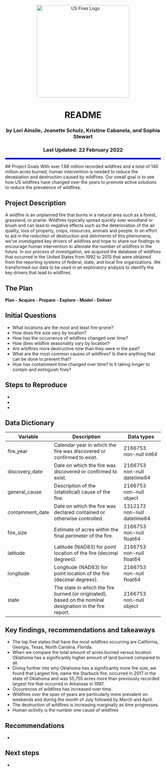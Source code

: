 
<div align="center">

<img width= "300" src="https://cdn.discordapp.com/attachments/392490318798389248/945695517004951633/jeanettes_fireart.png" alt="US Fires Logo">

# README

### by Lori Ainslie, Jeanette Schulz, Kristine Cabanela, and Sophia Stewart 
### Last Updated: 22 February 2022


</div align="center">
    
<hr style="border:2px solid blue"> </hr>
## Project Goals
With over 1.88 million recorded wildfires and a total of 140 million acres burned, human intervention is needed to reduce the devastation and destruction caused by wildfires. Our oveall goal is to see how US wildfires have changed over the years to promote active solutions to reduce the prevalence of wildfires.

## Project Description

A wildfire is an unplanned fire that burns in a natural area such as a forest, grassland, or prairie.  Wildfires typically spread quickly over woodland or brush and can lead to negative effects such as the deterioration of the air quality, loss of property, crops, resources, animals and people.  In an effort to aid in the reduction of destruction and detriments of this phenomena, we've investigated key drivers of wildfires and hope to share our findings to encourage human intervention to alleviate the number of wildfires in the future.  In our process of investigation, we acquired the database of wildfires that occurred in the United States from 1992 to 2015 that were obtained from the reporting systems of federal, state, and local fire organizations. We transformed our data to be used in an exploratory analysis to identify the key drivers that lead to wildfires.




## The Plan

**Plan - Acquire - Prepare - Explore - Model - Deliver**






 
## Initial Questions

- What locations are the most and least fire-prone? 
- How does fire size vary by location?
- How has the occurrence of wildfires changed over time? 
- How does wildfire seasonality vary by location?
- Are wildfires more destructive now than they were in the past? 
- What are the most common causes of wildfires? Is there anything that can be done to prevent that?
- How has containment time changed over time? Is it taking longer to contain and extinguish fires?




##  Steps to Reproduce
- 
- 
- 





## Data Dictionary

 

| Variable          | Description                                                  |Data types|
| ----------------- | -----------------------------------------------------------  |----------|
| fire_year         | Calendar year in which the fire was discovered or confirmed to exist. | 2166753 non-null  int64        |
| discovery_date    | Date on which the fire was discovered or confirmed to exist. | 2166753 non-null  datetime64           |
| general_cause     | Description of the (statistical) cause of the fire.          | 2166753 non-null  object         |
| containment_date  | Date on which the fire was declared contained or otherwise controlled. | 1312172 non-null  datetime64         |
| fire_size         | Estimate of acres within the final perimeter of the fire.    | 2166753 non-null  float64         |
| latitude          | Latitude (NAD83) for point location of the fire (decimal degrees). | 2166753 non-null  float64         |
| longitude         | Longitude (NAD83) for point location of the fire (decimal degrees). | 2166753 non-null  float64         |
| state             | The state in which the fire burned (or originated), based on the nominal designation in the fire report. | 2166753 non-null  object         |

                
## Key findings, recommendations and takeaways
- The top five states that have the most wildfires occurring are California, Georgia, Texas, North Carolina, Florida.
- When we compare the total amount of acres burned versus location Oklahoma has a significantly higher amount of land burned compared to all.
- Diving further into why Oklahoma has a significantly more fire size, we found that Largest fire, name the Starbuck fire, occurred in 2017 in the state of Oklahoma and was 55,755 acres more than previously recorded largest fire that occurred in Arkansas in 1997.
- Occurences of wildfires has increased over time.
- Wildfires over the span of years are particularly more prevalent on weekends and during the month of July followed by March and April.
- The destruction of wildfires is increasing marginally as time progresses.
- Human activity is the number one cause of wildfires


 
## Recommendations
- 
 

## Next steps
- 
